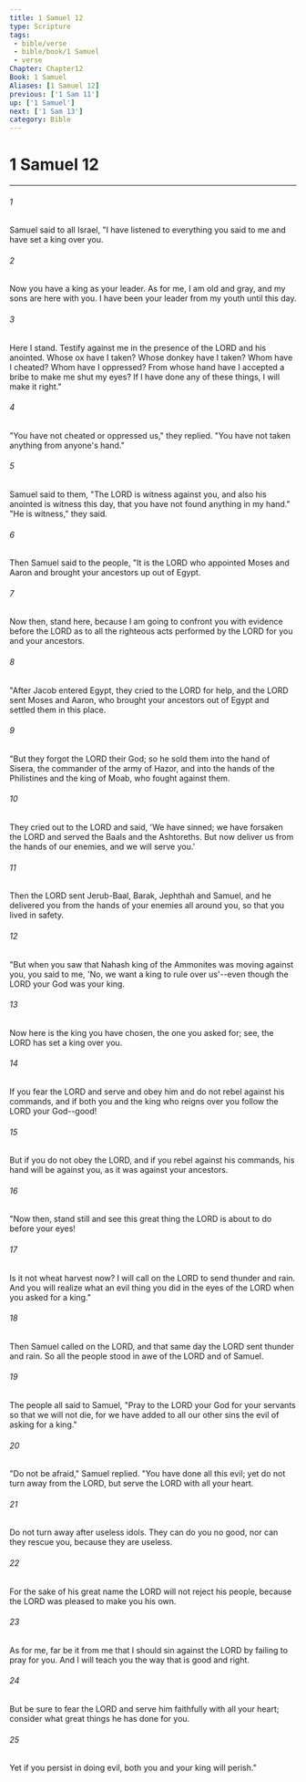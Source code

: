 ```yaml
---
title: 1 Samuel 12
type: Scripture
tags:
 - bible/verse
 - bible/book/1 Samuel
 - verse
Chapter: Chapter12
Book: 1 Samuel
Aliases: [1 Samuel 12]
previous: ['1 Sam 11']
up: ['1 Samuel']
next: ['1 Sam 13']
category: Bible
---
```

# 1 Samuel 12

***


###### 1 
Samuel said to all Israel, "I have listened to everything you said to me and have set a king over you. 

###### 2 
Now you have a king as your leader. As for me, I am old and gray, and my sons are here with you. I have been your leader from my youth until this day. 

###### 3 
Here I stand. Testify against me in the presence of the LORD and his anointed. Whose ox have I taken? Whose donkey have I taken? Whom have I cheated? Whom have I oppressed? From whose hand have I accepted a bribe to make me shut my eyes? If I have done any of these things, I will make it right." 

###### 4 
"You have not cheated or oppressed us," they replied. "You have not taken anything from anyone's hand." 

###### 5 
Samuel said to them, "The LORD is witness against you, and also his anointed is witness this day, that you have not found anything in my hand." "He is witness," they said. 

###### 6 
Then Samuel said to the people, "It is the LORD who appointed Moses and Aaron and brought your ancestors up out of Egypt. 

###### 7 
Now then, stand here, because I am going to confront you with evidence before the LORD as to all the righteous acts performed by the LORD for you and your ancestors. 

###### 8 
"After Jacob entered Egypt, they cried to the LORD for help, and the LORD sent Moses and Aaron, who brought your ancestors out of Egypt and settled them in this place. 

###### 9 
"But they forgot the LORD their God; so he sold them into the hand of Sisera, the commander of the army of Hazor, and into the hands of the Philistines and the king of Moab, who fought against them. 

###### 10 
They cried out to the LORD and said, 'We have sinned; we have forsaken the LORD and served the Baals and the Ashtoreths. But now deliver us from the hands of our enemies, and we will serve you.' 

###### 11 
Then the LORD sent Jerub-Baal, Barak, Jephthah and Samuel, and he delivered you from the hands of your enemies all around you, so that you lived in safety. 

###### 12 
"But when you saw that Nahash king of the Ammonites was moving against you, you said to me, 'No, we want a king to rule over us'--even though the LORD your God was your king. 

###### 13 
Now here is the king you have chosen, the one you asked for; see, the LORD has set a king over you. 

###### 14 
If you fear the LORD and serve and obey him and do not rebel against his commands, and if both you and the king who reigns over you follow the LORD your God--good! 

###### 15 
But if you do not obey the LORD, and if you rebel against his commands, his hand will be against you, as it was against your ancestors. 

###### 16 
"Now then, stand still and see this great thing the LORD is about to do before your eyes! 

###### 17 
Is it not wheat harvest now? I will call on the LORD to send thunder and rain. And you will realize what an evil thing you did in the eyes of the LORD when you asked for a king." 

###### 18 
Then Samuel called on the LORD, and that same day the LORD sent thunder and rain. So all the people stood in awe of the LORD and of Samuel. 

###### 19 
The people all said to Samuel, "Pray to the LORD your God for your servants so that we will not die, for we have added to all our other sins the evil of asking for a king." 

###### 20 
"Do not be afraid," Samuel replied. "You have done all this evil; yet do not turn away from the LORD, but serve the LORD with all your heart. 

###### 21 
Do not turn away after useless idols. They can do you no good, nor can they rescue you, because they are useless. 

###### 22 
For the sake of his great name the LORD will not reject his people, because the LORD was pleased to make you his own. 

###### 23 
As for me, far be it from me that I should sin against the LORD by failing to pray for you. And I will teach you the way that is good and right. 

###### 24 
But be sure to fear the LORD and serve him faithfully with all your heart; consider what great things he has done for you. 

###### 25 
Yet if you persist in doing evil, both you and your king will perish." 
